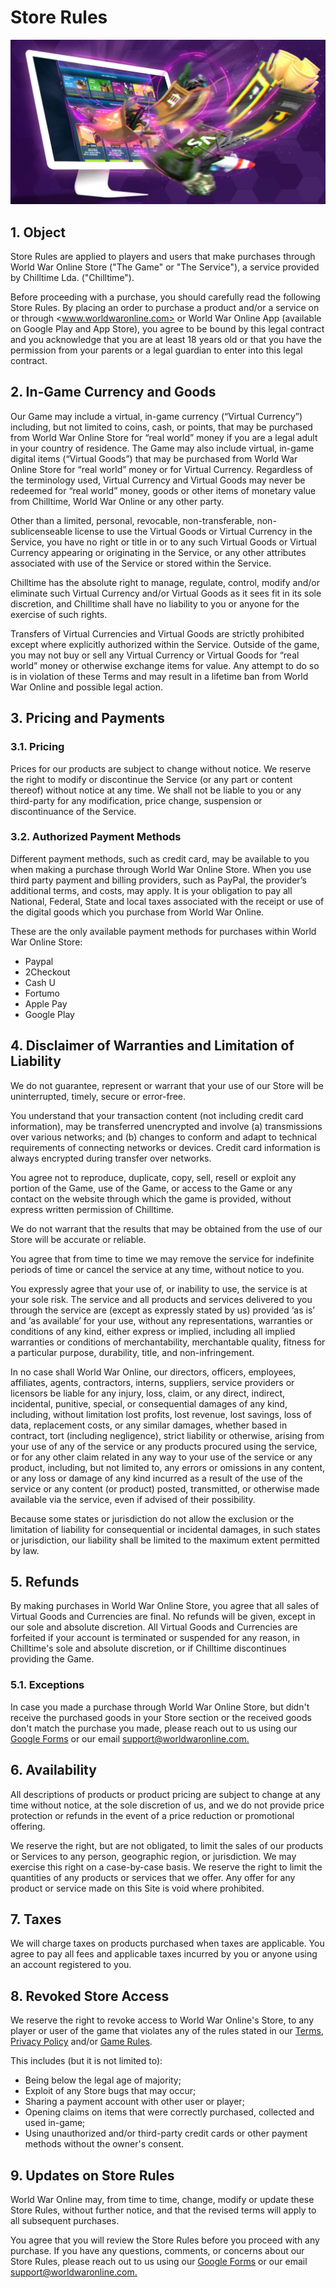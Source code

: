 # Store Rules

![World War Online Store](images/header_store.webp "World War Online Store")

## 1. Object

Store Rules are applied to players and users that make purchases through World War Online Store
("The Game" or "The Service"), a service provided by Chilltime Lda. ("Chilltime").

Before proceeding with a purchase, you should carefully read the following Store Rules. By placing
an order to purchase a product and/or a service on or through <www.worldwaronline.com> or World War
Online App (available on Google Play and App Store), you agree to be bound by this legal contract
and you acknowledge that you are at least 18 years old or that you have the permission from your
parents or a legal guardian to enter into this legal contract.

## 2. In-Game Currency and Goods

Our Game may include a virtual, in-game currency (“Virtual Currency”) including, but not limited to
coins, cash, or points, that may be purchased from World War Online Store for “real world” money if
you are a legal adult in your country of residence. The Game may also include virtual, in-game
digital items (“Virtual Goods”) that may be purchased from World War Online Store for “real world”
money or for Virtual Currency. Regardless of the terminology used, Virtual Currency and Virtual
Goods may never be redeemed for “real world” money, goods or other items of monetary value from
Chilltime, World War Online or any other party.

Other than a limited, personal, revocable, non-transferable, non-sublicenseable license to use the
Virtual Goods or Virtual Currency in the Service, you have no right or title in or to any such
Virtual Goods or Virtual Currency appearing or originating in the Service, or any other attributes
associated with use of the Service or stored within the Service.

Chilltime has the absolute right to manage, regulate, control, modify and/or eliminate such Virtual
Currency and/or Virtual Goods as it sees fit in its sole discretion, and Chilltime shall have no
liability to you or anyone for the exercise of such rights.

Transfers of Virtual Currencies and Virtual Goods are strictly prohibited except where explicitly
authorized within the Service. Outside of the game, you may not buy or sell any Virtual Currency or
Virtual Goods for “real world” money or otherwise exchange items for value. Any attempt to do so is
in violation of these Terms and may result in a lifetime ban from World War Online and possible
legal action.

## 3. Pricing and Payments

### 3.1. Pricing

Prices for our products are subject to change without notice. We reserve the right to modify or
discontinue the Service (or any part or content thereof) without notice at any time. We shall not be
liable to you or any third-party for any modification, price change, suspension or discontinuance of
the Service.

### 3.2. Authorized Payment Methods

Different payment methods, such as credit card, may be available to you when making a purchase
through World War Online Store. When you use third party payment and billing providers, such as
PayPal, the provider’s additional terms, and costs, may apply. It is your obligation to pay all
National, Federal, State and local taxes associated with the receipt or use of the digital goods
which you purchase from World War Online.

These are the only available payment methods for purchases within World War Online Store:

-   Paypal
-   2Checkout
-   Cash U
-   Fortumo
-   Apple Pay
-   Google Play

## 4. Disclaimer of Warranties and Limitation of Liability

We do not guarantee, represent or warrant that your use of our Store will be uninterrupted, timely,
secure or error-free.

You understand that your transaction content (not including credit card information), may be
transferred unencrypted and involve (a) transmissions over various networks; and (b) changes to
conform and adapt to technical requirements of connecting networks or devices. Credit card
information is always encrypted during transfer over networks.

You agree not to reproduce, duplicate, copy, sell, resell or exploit any portion of the Game, use of
the Game, or access to the Game or any contact on the website through which the game is provided,
without express written permission of Chilltime.

We do not warrant that the results that may be obtained from the use of our Store will be accurate
or reliable.

You agree that from time to time we may remove the service for indefinite periods of time or cancel
the service at any time, without notice to you.

You expressly agree that your use of, or inability to use, the service is at your sole risk. The
service and all products and services delivered to you through the service are (except as expressly
stated by us) provided ‘as is’ and ‘as available’ for your use, without any representations,
warranties or conditions of any kind, either express or implied, including all implied warranties or
conditions of merchantability, merchantable quality, fitness for a particular purpose, durability,
title, and non-infringement.

In no case shall World War Online, our directors, officers, employees, affiliates, agents,
contractors, interns, suppliers, service providers or licensors be liable for any injury, loss,
claim, or any direct, indirect, incidental, punitive, special, or consequential damages of any kind,
including, without limitation lost profits, lost revenue, lost savings, loss of data, replacement
costs, or any similar damages, whether based in contract, tort (including negligence), strict
liability or otherwise, arising from your use of any of the service or any products procured using
the service, or for any other claim related in any way to your use of the service or any product,
including, but not limited to, any errors or omissions in any content, or any loss or damage of any
kind incurred as a result of the use of the service or any content (or product) posted, transmitted,
or otherwise made available via the service, even if advised of their possibility.

Because some states or jurisdiction do not allow the exclusion or the limitation of liability for
consequential or incidental damages, in such states or jurisdiction, our liability shall be limited
to the maximum extent permitted by law.

## 5. Refunds

By making purchases in World War Online Store, you agree that all sales of Virtual Goods and
Currencies are final. No refunds will be given, except in our sole and absolute discretion. All
Virtual Goods and Currencies are forfeited if your account is terminated or suspended for any
reason, in Chilltime's sole and absolute discretion, or if Chilltime discontinues providing the
Game.

### 5.1. Exceptions

In case you made a purchase through World War Online Store, but didn't receive the purchased goods
in your Store section or the received goods don't match the purchase you made, please reach out to
us using our [Google Forms](https://www.worldwaronline.com/t/support_guides) or our email
[support@worldwaronline.com.](mailto:support@worldwaronline.com)

## 6. Availability

All descriptions of products or product pricing are subject to change at any time without notice, at
the sole discretion of us, and we do not provide price protection or refunds in the event of a price
reduction or promotional offering.

We reserve the right, but are not obligated, to limit the sales of our products or Services to any
person, geographic region, or jurisdiction. We may exercise this right on a case-by-case basis. We
reserve the right to limit the quantities of any products or services that we offer. Any offer for
any product or service made on this Site is void where prohibited.

## 7. Taxes

We will charge taxes on products purchased when taxes are applicable. You agree to pay all fees and
applicable taxes incurred by you or anyone using an account registered to you.

## 8. Revoked Store Access

We reserve the right to revoke access to World War Online's Store, to any player or user of the game
that violates any of the rules stated in our [Terms](tos.md), [Privacy Policy](privacy.md) and/or
[Game Rules](rules.md).

This includes (but it is not limited to):

-   Being below the legal age of majority;
-   Exploit of any Store bugs that may occur;
-   Sharing a payment account with other user or player;
-   Opening claims on items that were correctly purchased, collected and used in-game;
-   Using unauthorized and/or third-party credit cards or other payment methods without the owner's
    consent.

## 9. Updates on Store Rules

World War Online may, from time to time, change, modify or update these Store Rules, without further
notice, and that the revised terms will apply to all subsequent purchases.

You agree that you will review the Store Rules before you proceed with any purchase. If you have any
questions, comments, or concerns about our Store Rules, please reach out to us using our
[Google Forms](https://www.worldwaronline.com/t/support_guides) or our email
[support@worldwaronline.com.](mailto:support@worldwaronline.com)

